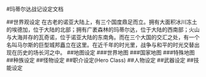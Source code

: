 
#玛蒂尔达战记设定文档

##世界观设定
在古老的诺亚大陆上，有三个国度鼎足而立。拥有大面积冰川冻土的埃德加，位于大陆的北部；拥有广袤森林的玛蒂尔达，位于大陆的西南部；火山与大海并存的瓦奇诺，位于诺亚大陆的东南角。而在三个大国的交汇之处，有一个名叫马尔斯的巨型城邦矗立在这里。在近千年的时光里，战争与和平的时光交替出现在历史的场长河之中。
##地图设定
###世界地图
###国家地图
###特殊地图
##种族设定
##怪物设定
##职介设定(Hero Class)
##人物设定
##武器设定
##技能设定
